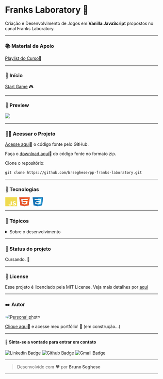# Franks Laboratory 🧪

Criação e Desenvolvimento de Jogos em **Vanilla JavaScript** propostos no canal Franks Laboratory.

---

### 📚 Material de Apoio

[Playlist do Curso](https://www.youtube.com/playlist?list=PLYElE_rzEw_uryBrrzu2E626MY4zoXvx2)🔗

---

### 🚀 Início

[Start Game](https://brsegh-shadow-dog.netlify.app/) 🎮

---

### 🎥 Preview

<img src="./assets/shadow-dog.gif" width="600px">

---

### ​👷‍♂️​ Acessar o Projeto

<a href="https://github.com/brseghese/pp-franks-laboratory/tree/main">Acesse aqui</a>🔗 o código fonte pelo GitHub.

Faça o <a href="https://github.com/brseghese/pp-franks-laboratory/archive/refs/heads/main.zip">download aqui</a>🔗 do código fonte no formato zip.

Clone o repositório:

```
git clone https://github.com/brseghese/pp-franks-laboratory.git
```

---

### 🔧 Tecnologias</h3>

<div style="display: inline_block">
  <img align="center" alt="Bruno-Js" height="30" width="40" src="https://raw.githubusercontent.com/devicons/devicon/master/icons/javascript/javascript-plain.svg">
  <img align="center" alt="Bruno-HTML" height="30" width="40" src="https://raw.githubusercontent.com/devicons/devicon/master/icons/html5/html5-original.svg">
  <img align="center" alt="Bruno-CSS" height="30" width="40" src="https://raw.githubusercontent.com/devicons/devicon/master/icons/css3/css3-original.svg">
</div>

---

### 📍 Tópicos

<details>
<summary>Sobre o desenvolvimento</summary>

####

✅ 01 - Sprite Animation. <br>
✅ 02 - Parallax. <br>
✅ 03 - NPC Animation (28:08). <br>
✅ 09 - Side Scroller. <br>
✅ 10 - Mobile. <br>
✅ 11 - State Management (Modules). <br>
✅ 12 - Platformer Game Sprite Animation. <br>
✅ 13 - Platformer Game Parallax. <br>
✅ 14 - Platformer Game Different Enemies. <br>
✅ 15 - Platformer Game Particles & Interections. <br>
✅ 16 - Platformer Game Finish In Time. <br>
✅ 17 - Platformer Game Features. <br>

### 📢 Extras

✅ POO. <br>
✅ Modules. <br>
✅ Loop e TimeStamp - `requestAnimationFrame(0)`. <br>
✅ Full Screen - `canvas.requestFullscreen()`. <br>

</details>

---

### 📌 Status do projeto

Cursando. 👀

---

### 📝 License

Esse projeto é licenciado pela MIT License. Veja mais detalhes por [aqui](https://pt.wikipedia.org/wiki/Licen%C3%A7a_MIT)

---

<h3 id="autor"> ✒️ Autor</h3>

<a href="https://github.com/brseghese"> <img style="border-radius: 50%;" src="https://avatars.githubusercontent.com/u/80193824?v=4" width="100px;" alt="Personal photo"/> </a>

[Clique aqui](https://brseghese.github.io)🔗 e acesse meu portfólio! 💼 (em construção...)

---

#### 💬 Sinta-se a vontade para entrar em contato

[![Linkedin Badge](https://img.shields.io/badge/LinkedIn-0077B5?style=for-the-badge&logo=linkedin&logoColor=white)](https://www.linkedin.com/in/brunoseghese/) [![Github Badge](https://img.shields.io/badge/GitHub-100000?style=for-the-badge&logo=github&logoColor=white)](https://github.com/brseghese) [![Gmail Badge](https://img.shields.io/badge/Gmail-D14836?style=for-the-badge&logo=gmail&logoColor=white)](mailto:brseghese@gmail.com)

---

> Desenvolvido com ❤️ por **Bruno Seghese**

---

